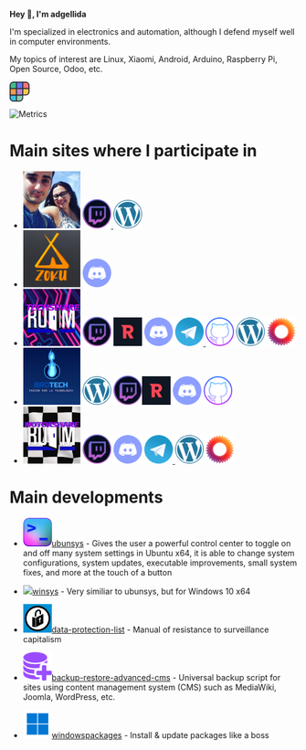 <p align="center">
  
**Hey 👋, I'm adgellida**

I'm specialized in electronics and automation, although I defend myself well in computer environments.

My topics of interest are Linux, Xiaomi, Android, Arduino, Raspberry Pi, Open Source, Odoo, etc.

<a href="https://adgellida.com/adgellida_web">
  <img align="left" alt="" width="35px" src="https://techshareroom.com/techshareroom_wiki/images/2/2e/WordPress_blue_logo.png" />
</a>  
  
<a href="https://twitter.com/adgellida">
  <img align="left" alt="" width="35px" src="https://techshareroom.com/techshareroom_wiki/images/f/f7/Twitter.png" />
</a>
                                                                                                                       
<a href="https://www.linkedin.com/in/adgellida/">
  <img align="left" alt="" width="35px" src="https://techshareroom.com/techshareroom_wiki/images/a/ae/LinkedIn.png" />
</a>

  <a href="https://www.polywork.com/adgellida/">
  <img align="left" alt="" width="35px" src="https://raw.githubusercontent.com/adgellida/resources/master/images/polywork.png" />
</a>
  
<a href="https://t.me/adgellida">
  <img align="left" alt="" width="35px" src="https://techshareroom.com/techshareroom_wiki/images/7/7a/Logotelegram.png" />
</a>

<a href="https://www.twitch.tv/adgellida">
  <img align="left" alt="" width="35px" src="https://techshareroom.com/techshareroom_wiki/images/4/40/Twitch.png" />
</a>

<a href="https://discord.com/users/280292967745454081">
  <img align="left" alt="" width="35px" src="https://techshareroom.com/techshareroom_wiki/images/d/dd/Discord.png" />
</a>

<a href="https://www.instagram.com/adgellida/">
  <img align="left" alt="" width="35px" src="https://techshareroom.com/techshareroom_wiki/images/b/b7/Instagram.png" />
</a>

<a href="https://www.youtube.com/c/AntonioDavidGellidaLavara">
  <img align="left" alt="" width="35px" src="https://techshareroom.com/techshareroom_wiki/images/c/c0/YouTube.png" />
</a>
 
</p>

<br>
</br>

<p align="left">

![Metrics](https://metrics.lecoq.io/adgellida?template=classic&repositories=1&people=1&languages=1&stars=1&base=header%2C%20activity%2C%20community%2C%20repositories%2C%20metadata&base.indepth=false&base.hireable=false&base.skip=false&repositories.batch=100&repositories.forks=false&repositories.affiliations=owner&languages=false&languages.limit=8&languages.threshold=0%25&languages.other=false&languages.colors=github&languages.sections=most-used&languages.indepth=false&languages.analysis.timeout=15&languages.categories=markup%2C%20programming&languages.recent.categories=markup%2C%20programming&languages.recent.load=300&languages.recent.days=14&stars=false&stars.limit=6&people=false&people.limit=24&people.identicons=false&people.identicons.hide=false&people.size=28&people.types=followers%2C%20following&people.shuffle=false&repositories=false&repositories.featured=ubunsys%2C%20winsys%2C%20data-protection-list%2C%20windowspackages%2C%20techshareroom%2Fbackup-restore-advanced-cms&repositories.pinned=0&repositories.starred=0&repositories.random=0&repositories.order=featured%2C%20pinned%2C%20starred%2C%20random&config.timezone=Europe%2FMadrid)

Main sites where I participate in
=============================================
  <!-- adgellida -->
* <img src="https://github.com/adgellida/resources/blob/master/images/photo2.png" width="100">
  <a href="https://www.twitch.tv/adgellida" target="_blank"><img src="https://github.com/adgellida/resources/blob/master/images/twitch.png" width="50">
  <a href="https://adgellida.com/adgellida_web" target="_blank"><img src="https://github.com/adgellida/resources/blob/master/images/WordPress_blue_logo.png" width="50"></a>

  <!-- Clan Zoku -->
* <img src="https://github.com/adgellida/resources/blob/master/images/ClanZoku.png" width="100">
  <a href="https://discord.gg/h3ThekC7Bt" target="_blank"><img src="https://github.com/adgellida/resources/blob/master/images/discord.png" width="50"></a>

  <!-- TechShareRoom -->
* <img src="https://github.com/adgellida/resources/blob/master/images/Techshare_room_Logo3_1.gif" width="100">
  <a href="https://www.twitch.tv/techshareroom" target="_blank"><img src="https://github.com/adgellida/resources/blob/master/images/twitch.png" width="50"></a>
  <a href="https://app.revolt.chat/invite/248QGdkf" target="_blank"><img src="https://github.com/adgellida/resources/blob/master/images/Revolt.jpg" width="50"></a>
  <a href="https://discord.gg/hbAHGSYGfs" target="_blank"><img src="https://github.com/adgellida/resources/blob/master/images/discord.png" width="50"></a>
  <a href="https://t.me/TechShareRoom" target="_blank"><img src="https://github.com/adgellida/resources/blob/master/images/telegram.png" width="50">
  <a href="https://github.com/TechShareRoom" target="_blank"><img src="https://github.com/adgellida/resources/blob/master/images/github.png" width="50"></a>
  <a href="https://techshareroom.com/techshareroom_web" target="_blank"><img src="https://github.com/adgellida/resources/blob/master/images/WordPress_blue_logo.png" width="50"></a>
  <a href="https://techshareroom.com/techshareroom_wiki" target="_blank"><img src="https://github.com/adgellida/resources/blob/master/images/mediawiki.png" width="50"></a>

  <!-- Brotech -->
* <img src="https://github.com/adgellida/resources/blob/master/images/Brotech.jpg" width="100">
  <a href="https://brotechka.wordpress.com" target="_blank"><img src="https://github.com/adgellida/resources/blob/master/images/WordPress_blue_logo.png" width="50"></a>
  <a href="https://www.twitch.tv/tvbrotech" target="_blank"><img src="https://github.com/adgellida/resources/blob/master/images/twitch.png" width="50"></a><a href="https://app.revolt.chat/invite/en2Qwe3m" target="_blank"><img src="https://github.com/adgellida/resources/blob/master/images/Revolt.jpg" width="50"></a>
  <a href="https://discord.gg/ngbenjdHbj" target="_blank"><img src="https://github.com/adgellida/resources/blob/master/images/discord.png" width="50"></a>
  <a href="https://github.com/TVBrotech" target="_blank"><img src="https://github.com/adgellida/resources/blob/master/images/github.png" width="50"></a>

  <!-- MotorShareRoom -->
* <img src="https://github.com/adgellida/resources/blob/master/images/Motorshare_room_Logo2.png" width="100">
  <a href="https://www.twitch.tv/techshareroom" target="_blank"><img src="https://github.com/adgellida/resources/blob/master/images/twitch.png" width="50"></a>
  <a href="https://discord.gg/wqGf5ASwmc" target="_blank"><img src="https://github.com/adgellida/resources/blob/master/images/discord.png" width="50"></a> 
  <a href="https://t.me/MotorShareRoom" target="_blank"><img src="https://github.com/adgellida/resources/blob/master/images/telegram.png" width="50">
  <a href="https://motorshareroom.com/motorshareroom_web" target="_blank"><img src="https://github.com/adgellida/resources/blob/master/images/WordPress_blue_logo.png" width="50"></a>
  <a href="https://motorshareroom.com/motorshareroom_wiki" target="_blank"><img src="https://github.com/adgellida/resources/blob/master/images/mediawiki.png" width="50"></a>
    
Main developments
=============================================

* <img src="https://raw.githubusercontent.com/adgellida/ubunsys/master/logo.png" width="50">[ubunsys](https://github.com/adgellida/ubunsys) - Gives the user a powerful control center to toggle on and off many system settings in Ubuntu x64, it is able to change system configurations, system updates, executable improvements, small system fixes, and more at the touch of a button

* <img src="https://raw.githubusercontent.com/adgellida/winsys/master/logo.png" width="50">[winsys](https://github.com/adgellida/winsys) - Very similiar to ubunsys, but for Windows 10 x64

* <img src="https://raw.githubusercontent.com/adgellida/data-protection-list/main/images/privacy-first.png" width="50">[data-protection-list](https://github.com/adgellida/data-protection-list) - Manual of resistance to surveillance capitalism
  
* <img src="https://github.com/techshareroom/resources/raw/main/images/backup-restore-advanced-cms.png" width="50">[backup-restore-advanced-cms](https://github.com/techshareroom/backup-restore-advanced-cms) - Universal backup script for sites using content management system (CMS) such as MediaWiki, Joomla, WordPress, etc.

* <img src="https://raw.githubusercontent.com/adgellida/windowspackages/master/logo2.png" width="50">[windowspackages](https://github.com/adgellida/windowspackages) - Install & update packages like a boss

</p>
